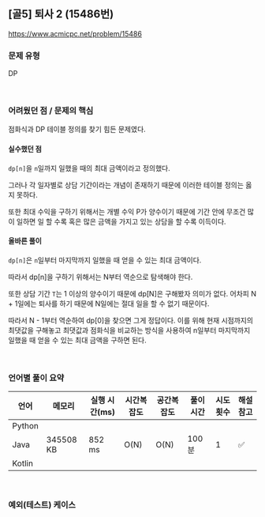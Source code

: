 ## [골5] 퇴사 2 (15486번)

https://www.acmicpc.net/problem/15486

### 문제 유형

DP

<br>

### 어려웠던 점 / 문제의 핵심

점화식과 DP 테이블 정의를 찾기 힘든 문제였다.

#### 실수했던 점

`dp[n]`을 `n`일까지 일했을 때의 최대 금액이라고 정의했다.

그러나 각 일자별로 상담 기간이라는 개념이 존재하기 때문에 이러한 테이블 정의는 옳지 못하다.

또한 최대 수익을 구하기 위해서는 개별 수익 P가 양수이기 때문에 기간 안에 무조건 많이 일하면 일 할 수록 혹은 많은 금액을 가지고 있는 상담을 할 수록 이득이다.

#### 올바른 풀이

`dp[n]`은 `n`일부터 마지막까지 일했을 때 얻을 수 있는 최대 금액이다.

따라서 dp[n]을 구하기 위해서는 N부터 역순으로 탐색해야 한다.

또한 상담 기간 `T`는 1 이상의 양수이기 때문에 dp[N]은 구해봤자 의미가 없다. 어차피 N + 1일에는 퇴사를 하기 때문에  N일에는 절대 일을 할 수 없기 때문이다.

따라서 N - 1부터 역순하여 dp[0]을 찾으면 그게 정답이다. 이를 위해 현재 시점까지의 최댓값을 구해놓고 최댓값과 점화식을 비교하는 방식을 사용하여 n일부터 마지막까지 일했을 때 얻을 수 있는 최대 금액을 구하면 된다.

<br>

### 언어별 풀이 요약

| 언어   | 메모리    | 실행 시간(ms) | 시간복잡도 | 공간복잡도 | 풀이 시간 | 시도 횟수 | 해설 참고          |
| ------ | --------- | ------------- | ---------- | ---------- | --------- | --------- | ------------------ |
| Python |           |               |            |            |           |           |                    |
| Java   | 345508 KB | 852 ms        | O(N)       | O(N)       | 100분     | 1         | :white_check_mark: |
| Kotlin |           |               |            |            |           |           |                    |

<br>

### 예외(테스트) 케이스

```
```


